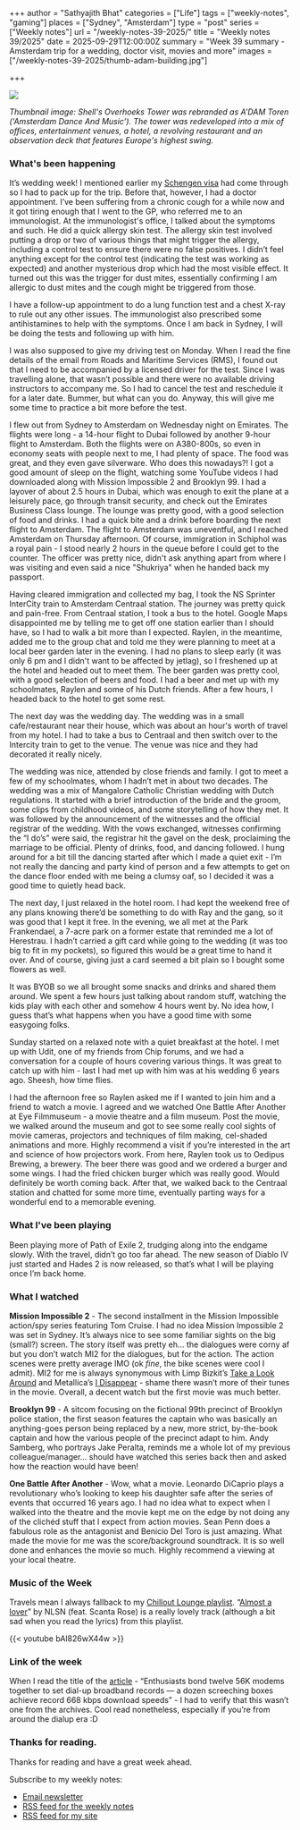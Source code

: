 +++
author = "Sathyajith Bhat"
categories = ["Life"]
tags = ["weekly-notes", "gaming"]
places = ["Sydney", "Amsterdam"]
type = "post"
series = ["Weekly notes"]
url = "/weekly-notes-39-2025/"
title = "Weekly notes 39/2025"
date = 2025-09-29T12:00:00Z
summary = "Week 39 summary - Amsterdam trip for a wedding, doctor visit, movies and more"
images = ["/weekly-notes-39-2025/thumb-adam-building.jpg"]

+++

![](thumb-adam-building.jpg)

_Thumbnail image: Shell's Overhoeks Tower was rebranded as A’DAM Toren (‘Amsterdam Dance And Music’). The tower was redeveloped into a mix of offices, entertainment venues, a hotel, a revolving restaurant and an observation deck that features Europe's highest swing._

### What's been happening

It’s wedding week! I mentioned earlier my [Schengen visa](https://sathyabh.at/weekly-notes-38-2025/) had come through so I had to pack up for the trip. Before that, however, I had a doctor appointment. I’ve been suffering from a chronic cough for a while now and it got tiring enough that I went to the GP, who referred me to an immunologist. At the immunologist's office, I talked about the symptoms and such. He did a quick allergy skin test. The allergy skin test involved putting a drop or two of various things that might trigger the allergy, including a control test to ensure there were no false positives. I didn’t feel anything except for the control test (indicating the test was working as expected) and another mysterious drop which had the most visible effect. It turned out this was the trigger for dust mites, essentially confirming I am allergic to dust mites and the cough might be triggered from those.

I have a follow-up appointment to do a lung function test and a chest X-ray to rule out any other issues. The immunologist also prescribed some antihistamines to help with the symptoms. Once I am back in Sydney, I will be doing the tests and following up with him. 

I was also supposed to give my driving test on Monday. When I read the fine details of the email from Roads and Maritime Services (RMS), I found out that I need to be accompanied by a licensed driver for the test. Since I was travelling alone, that wasn’t possible and there were no available driving instructors to accompany me. So I had to cancel the test and reschedule it for a later date. Bummer, but what can you do. Anyway, this will give me some time to practice a bit more before the test. 

I flew out from Sydney to Amsterdam on Wednesday night on Emirates. The flights were long - a 14-hour flight to Dubai followed by another 9-hour flight to Amsterdam. Both the flights were on A380-800s, so even in economy seats with people next to me, I had plenty of space. The food was great, and they even gave silverware. Who does this nowadays?! I got a good amount of sleep on the flight, watching some YouTube videos I had downloaded along with Mission Impossible 2 and Brooklyn 99. I had a layover of about 2.5 hours in Dubai, which was enough to exit the plane at a leisurely pace, go through transit security, and check out the Emirates Business Class lounge. The lounge was pretty good, with a good selection of food and drinks. I had a quick bite and a drink before boarding the next flight to Amsterdam. The flight to Amsterdam was uneventful, and I reached Amsterdam on Thursday afternoon. Of course, immigration in Schiphol was a royal pain - I stood nearly 2 hours in the queue before I could get to the counter. The officer was pretty nice, didn't ask anything apart from where I was visiting and even said a nice "Shukriya" when he handed back my passport.

Having cleared immigration and collected my bag, I took the NS Sprinter InterCity train to Amsterdam Centraal station. The journey was pretty quick and pain-free. From Centraal station, I took a bus to the hotel. Google Maps disappointed me by telling me to get off one station earlier than I should have, so I had to walk a bit more than I expected. Raylen, in the meantime, added me to the group chat and told me they were planning to meet at a local beer garden later in the evening. I had no plans to sleep early (it was only 6 pm and I didn't want to be affected by jetlag), so I freshened up at the hotel and headed out to meet them. The beer garden was pretty cool, with a good selection of beers and food. I had a beer and met up with my schoolmates, Raylen and some of his Dutch friends. After a few hours, I headed back to the hotel to get some rest.

The next day was the wedding day. The wedding was in a small cafe/restaurant near their house, which was about an hour's worth of travel from my hotel. I had to take a bus to Centraal and then switch over to the Intercity train to get to the venue. The venue was nice and they had decorated it really nicely. 

The wedding was nice, attended by close friends and family. I got to meet a few of my schoolmates, whom I hadn’t met in about two decades. The wedding was a mix of Mangalore Catholic Christian wedding with Dutch regulations. It started with a brief introduction of the bride and the groom, some clips from childhood videos, and some storytelling of how they met. It was followed by the announcement of the witnesses and the official registrar of the wedding. With the vows exchanged, witnesses confirming the “I do’s” were said, the registrar hit the gavel on the desk, proclaiming the marriage to be official. Plenty of drinks, food, and dancing followed. I hung around for a bit till the dancing started after which I made a quiet exit - I’m not really the dancing and party kind of person and a few attempts to get on the dance floor ended with me being a clumsy oaf, so I decided it was a good time to quietly head back.

The next day, I just relaxed in the hotel room. I had kept the weekend free of any plans knowing there’d be something to do with Ray and the gang, so it was good that I kept it free. In the evening, we all met at the Park Frankendael, a 7-acre park on a former estate that reminded me a lot of Herestrau. I hadn’t carried a gift card while going to the wedding (it was too big to fit in my pockets), so figured this would be a great time to hand it over. And of course, giving just a card seemed a bit plain so I bought some flowers as well.

It was BYOB so we all brought some snacks and drinks and shared them around. We spent a few hours just talking about random stuff, watching the kids play with each other and somehow 4 hours went by. No idea how, I guess that’s what happens when you have a good time with some easygoing folks.

Sunday started on a relaxed note with a quiet breakfast at the hotel. I met up with Udit, one of my friends from Chip forums, and we had a conversation for a couple of hours covering various things. It was great to catch up with him - last I had met up with him was at his wedding 6 years ago. Sheesh, how time flies.

I had the afternoon free so Raylen asked me if I wanted to join him and a friend to watch a movie. I agreed and we watched One Battle After Another at Eye Filmmuseum - a movie theatre and a film museum. Post the movie, we walked around the museum and got to see some really cool sights of movie cameras, projectors and techniques of film making, cel-shaded animations and more. Highly recommend a visit if you’re interested in the art and science of how projectors work. From here, Raylen took us to Oedipus Brewing, a brewery. The beer there was good and we ordered a burger and some wings. I had the fried chicken burger which was really good. Would definitely be worth coming back. After that, we walked back to the Centraal station and chatted for some more time, eventually parting ways for a wonderful end to a memorable evening.


### What I've been playing

Been playing more of Path of Exile 2, trudging along into the endgame slowly. With the travel, didn’t go too far ahead. The new season of Diablo IV just started and Hades 2 is now released, so that’s what I will be playing once I’m back home.

### What I watched

**Mission Impossible 2** - The second installment in the Mission Impossible action/spy series featuring Tom Cruise. I had no idea Mission Impossible 2 was set in Sydney. It’s always nice to see some familiar sights on the big (small?) screen. The story itself was pretty eh... the dialogues were corny af but you don’t watch MI2 for the dialogues, but for the action. The action scenes were pretty average IMO (ok _fine_, the bike scenes were cool I admit). MI2 for me is always synonymous with Limp Bizkit’s [Take a Look Around](https://youtu.be/_4b3XGMdpD0?si=-KA3W8T5_0BC8VvC) and Metallica’s [I Disappear](https://youtu.be/ekZTW2r4vb4?si=OFWDmDgTPDDM6io7) - shame there wasn’t more of their tunes in the movie. Overall, a decent watch but the first movie was much better. 

**Brooklyn 99** - A sitcom focusing on the fictional 99th precinct of Brooklyn police station, the first season features the captain who was basically an anything-goes person being replaced by a new, more strict, by-the-book captain and how the various people of the precinct adapt to him. Andy Samberg, who portrays Jake Peralta, reminds me a whole lot of my previous colleague/manager… should have watched this series back then and asked how the reaction would have been!

**One Battle After Another** - Wow, what a movie. Leonardo DiCaprio plays a revolutionary who’s looking to keep his daughter safe after the series of events that occurred 16 years ago. I had no idea what to expect when I walked into the theatre and the movie kept me on the edge by not doing any of the clichéd stuff that I expect from action movies. Sean Penn does a fabulous role as the antagonist and Benicio Del Toro is just amazing. What made the movie for me was the score/background soundtrack. It is so well done and enhances the movie so much. Highly recommend a viewing at your local theatre.

### Music of the Week

Travels mean I always fallback to my [Chillout Lounge playlist](https://open.spotify.com/playlist/37i9dQZF1DWTvNyxOwkztu). “[Almost a lover](https://youtu.be/bAl826wX44w?si=C4FZwAueO2IqBmQN)” by NLSN (feat. Scanta Rose) is a really lovely track (although a bit sad when you read the lyrics) from this playlist.

{{< youtube bAl826wX44w >}}

### Link of the week

When I read the title of the [article](https://www.tomshardware.com/networking/enthusiasts-bond-twelve-56k-dial-up-modems-together-to-set-dial-up-broadband-records-a-dozen-screeching-boxes-achieve-record-668-kbps-download-speeds) - “Enthusiasts bond twelve 56K modems together to set dial-up broadband records — a dozen screeching boxes achieve record 668 kbps download speeds” - I had to verify that this wasn’t one from the archives. Cool read nonetheless, especially if you’re from around the dialup era :D 


### Thanks for reading.
Thanks for reading and have a great week ahead. 

Subscribe to my weekly notes:
- [Email newsletter](https://sathyabhat.substack.com/)
- [RSS feed for the weekly notes](https://sathyabh.at/series/weekly-notes/index.xml)
- [RSS feed for my site](https://sathyabh.at/index.xml)
 
